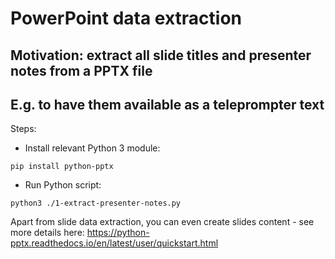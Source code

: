 # PowerPoint data extraction

## Motivation: extract all slide titles and presenter notes from a PPTX file
## E.g. to have them available as a teleprompter text

Steps:

* Install relevant Python 3 module:
```
pip install python-pptx
```

* Run Python script:
```
python3 ./1-extract-presenter-notes.py
```

Apart from slide data extraction, you can even create slides content - see more details here: https://python-pptx.readthedocs.io/en/latest/user/quickstart.html
